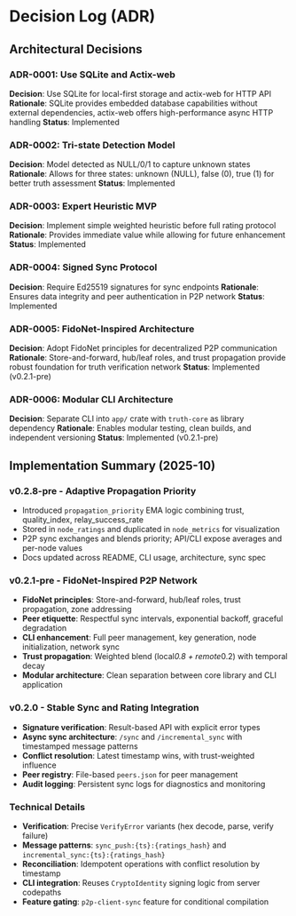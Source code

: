 # Decision Log (ADR)

## Architectural Decisions

### ADR-0001: Use SQLite and Actix-web
**Decision**: Use SQLite for local-first storage and actix-web for HTTP API
**Rationale**: SQLite provides embedded database capabilities without external dependencies, actix-web offers high-performance async HTTP handling
**Status**: Implemented

### ADR-0002: Tri-state Detection Model
**Decision**: Model detected as NULL/0/1 to capture unknown states
**Rationale**: Allows for three states: unknown (NULL), false (0), true (1) for better truth assessment
**Status**: Implemented

### ADR-0003: Expert Heuristic MVP
**Decision**: Implement simple weighted heuristic before full rating protocol
**Rationale**: Provides immediate value while allowing for future enhancement
**Status**: Implemented

### ADR-0004: Signed Sync Protocol
**Decision**: Require Ed25519 signatures for sync endpoints
**Rationale**: Ensures data integrity and peer authentication in P2P network
**Status**: Implemented

### ADR-0005: FidoNet-Inspired Architecture
**Decision**: Adopt FidoNet principles for decentralized P2P communication
**Rationale**: Store-and-forward, hub/leaf roles, and trust propagation provide robust foundation for truth verification network
**Status**: Implemented (v0.2.1-pre)

### ADR-0006: Modular CLI Architecture
**Decision**: Separate CLI into `app/` crate with `truth-core` as library dependency
**Rationale**: Enables modular testing, clean builds, and independent versioning
**Status**: Implemented (v0.2.1-pre)

## Implementation Summary (2025-10)

### v0.2.8-pre - Adaptive Propagation Priority
- Introduced `propagation_priority` EMA logic combining trust, quality_index, relay_success_rate
- Stored in `node_ratings` and duplicated in `node_metrics` for visualization
- P2P sync exchanges and blends priority; API/CLI expose averages and per-node values
- Docs updated across README, CLI usage, architecture, sync spec

### v0.2.1-pre - FidoNet-Inspired P2P Network
- **FidoNet principles**: Store-and-forward, hub/leaf roles, trust propagation, zone addressing
- **Peer etiquette**: Respectful sync intervals, exponential backoff, graceful degradation
- **CLI enhancement**: Full peer management, key generation, node initialization, network sync
- **Trust propagation**: Weighted blend (local*0.8 + remote*0.2) with temporal decay
- **Modular architecture**: Clean separation between core library and CLI application

### v0.2.0 - Stable Sync and Rating Integration
- **Signature verification**: Result-based API with explicit error types
- **Async sync architecture**: `/sync` and `/incremental_sync` with timestamped message patterns
- **Conflict resolution**: Latest timestamp wins, with trust-weighted influence
- **Peer registry**: File-based `peers.json` for peer management
- **Audit logging**: Persistent sync logs for diagnostics and monitoring

### Technical Details
- **Verification**: Precise `VerifyError` variants (hex decode, parse, verify failure)
- **Message patterns**: `sync_push:{ts}:{ratings_hash}` and `incremental_sync:{ts}:{ratings_hash}`
- **Reconciliation**: Idempotent operations with conflict resolution by timestamp
- **CLI integration**: Reuses `CryptoIdentity` signing logic from server codepaths
- **Feature gating**: `p2p-client-sync` feature for conditional compilation
